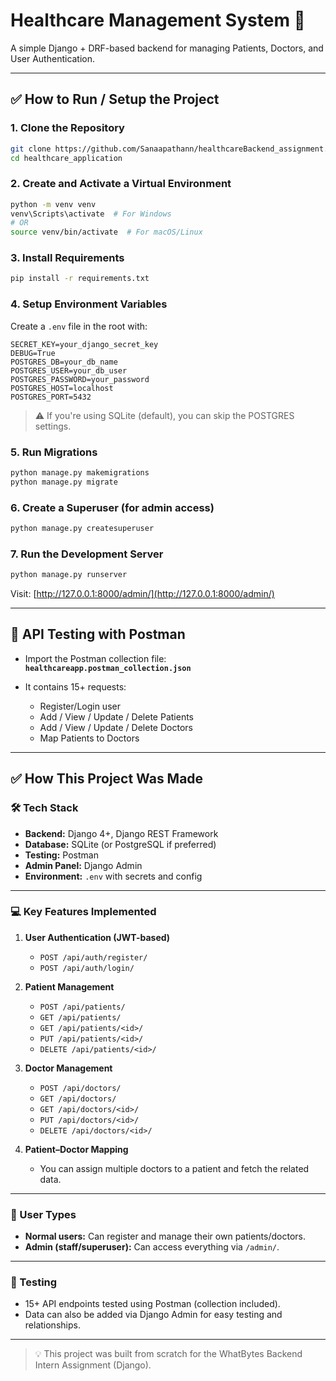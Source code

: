 # Healthcare Management System 🏥

A simple Django + DRF-based backend for managing Patients, Doctors, and User Authentication.

---

## ✅ How to Run / Setup the Project

### 1. Clone the Repository

```bash
git clone https://github.com/Sanaapathann/healthcareBackend_assignment.git
cd healthcare_application
```

### 2. Create and Activate a Virtual Environment

```bash
python -m venv venv
venv\Scripts\activate  # For Windows
# OR
source venv/bin/activate  # For macOS/Linux
```

### 3. Install Requirements

```bash
pip install -r requirements.txt
```

### 4. Setup Environment Variables

Create a `.env` file in the root with:

```
SECRET_KEY=your_django_secret_key
DEBUG=True
POSTGRES_DB=your_db_name
POSTGRES_USER=your_db_user
POSTGRES_PASSWORD=your_password
POSTGRES_HOST=localhost
POSTGRES_PORT=5432
```

> ⚠️ If you're using SQLite (default), you can skip the POSTGRES settings.

### 5. Run Migrations

```bash
python manage.py makemigrations
python manage.py migrate
```

### 6. Create a Superuser (for admin access)

```bash
python manage.py createsuperuser
```

### 7. Run the Development Server

```bash
python manage.py runserver
```

Visit: [http://127.0.0.1:8000/admin/](http://127.0.0.1:8000/admin/)

---

## 🔄 API Testing with Postman

* Import the Postman collection file:
  **`healthcareapp.postman_collection.json`**
* It contains 15+ requests:

  * Register/Login user
  * Add / View / Update / Delete Patients
  * Add / View / Update / Delete Doctors
  * Map Patients to Doctors

---

## ✅ How This Project Was Made

### 🛠️ Tech Stack

* **Backend:** Django 4+, Django REST Framework
* **Database:** SQLite (or PostgreSQL if preferred)
* **Testing:** Postman
* **Admin Panel:** Django Admin
* **Environment:** `.env` with secrets and config

---

###  💻  Key Features Implemented

1. **User Authentication (JWT-based)**

   * `POST /api/auth/register/`
   * `POST /api/auth/login/`

2. **Patient Management**

   * `POST /api/patients/`
   * `GET /api/patients/`
   * `GET /api/patients/<id>/`
   * `PUT /api/patients/<id>/`
   * `DELETE /api/patients/<id>/`

3. **Doctor Management**

   * `POST /api/doctors/`
   * `GET /api/doctors/`
   * `GET /api/doctors/<id>/`
   * `PUT /api/doctors/<id>/`
   * `DELETE /api/doctors/<id>/`

4. **Patient–Doctor Mapping**

   * You can assign multiple doctors to a patient and fetch the related data.

---

### 🧱 User Types

* **Normal users:** Can register and manage their own patients/doctors.
* **Admin (staff/superuser):** Can access everything via `/admin/`.

---

### 🧪 Testing

* 15+ API endpoints tested using Postman (collection included).
* Data can also be added via Django Admin for easy testing and relationships.

---

> 💡 This project was built from scratch for the WhatBytes Backend Intern Assignment (Django).
